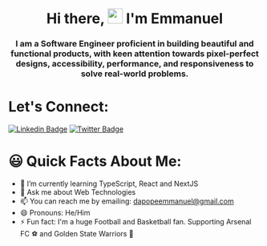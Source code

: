 <h1 align="center">Hi there, <img src="https://raw.githubusercontent.com/MartinHeinz/MartinHeinz/master/wave.gif" width="30px"> I'm Emmanuel</h1>
<h3 align="center">I am a Software Engineer proficient in building beautiful and functional products, with keen attention towards pixel-perfect designs, accessibility, performance, and responsiveness to solve real-world problems.</h3>

# Let's Connect:

[![Linkedin Badge](https://img.shields.io/badge/-carmenamba-blue?style=for-the-badge&logo=Linkedin&logoColor=white&link=https://www.linkedin.com/in/carmen-amba-226975185/)](https://www.linkedin.com/in/carmen-amba-226975185/) [![Twitter Badge](https://img.shields.io/badge/-@car__mie-1ca0f1?style=for-the-badge&logo=twitter&logoColor=white&link=https://twitter.com/car__mie)](https://twitter.com/car__mie)

# 😃 Quick Facts About Me:

- 🌱 I’m currently learning TypeScript, React and NextJS
- 💬 Ask me about Web Technologies
- 📫 You can reach me by emailing: dapopeemmanuel@gmail.com
- 😄 Pronouns: He/Him
- ⚡ Fun fact: I'm a huge Football and Basketball fan. Supporting Arsenal FC ⚽️ and Golden State Warriors 🏀
